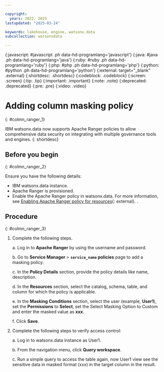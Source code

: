 ```yaml
---

copyright:
  years: 2022, 2025
lastupdated: "2025-03-24"

keywords: lakehouse, engine, watsonx.data
subcollection: watsonxdata

---
```


{:javascript: #javascript .ph data-hd-programlang='javascript'}
{:java: #java .ph data-hd-programlang='java'}
{:ruby: #ruby .ph data-hd-programlang='ruby'}
{:php: #php .ph data-hd-programlang='php'}
{:python: #python .ph data-hd-programlang='python'}
{:external: target="_blank" .external}
{:shortdesc: .shortdesc}
{:codeblock: .codeblock}
{:screen: .screen}
{:tip: .tip}
{:important: .important}
{:note: .note}
{:deprecated: .deprecated}
{:pre: .pre}
{:video: .video}

# Adding column masking policy
{: #colmn_ranger_1}

IBM watsonx.data now supports Apache Ranger policies to allow comprehensive data security on integrating with multiple governance tools and engines.
{: shortdesc}


## Before you begin
{: #colmn_ranger_2}

Ensure you have the following details:

* IBM watsonx.data instance.
* Apache Ranger is provisioned.
* Enable the Apache Ranger policy in watsonx.data. For more information, see [Enabling Apache Ranger policy for resources](/docs/watsonxdata?topic=watsonxdata-ranger_1){: external}. .


## Procedure
{: #colmn_ranger_3}

1. Complete the following steps.


    a. Log in to **Apache Ranger** by using the username and password.

    b. Go to **Service Manager** > **`service_name` policies** page to add a masking policy.

    c. In the **Policy Details** section, provide the policy details like name, description.

    d. In the **Resources** section, select the catalog, schema, table, and column for which the policy is applicable.

    e. In the **Masking Conditions** section, select the user (example, **User1**), set the **Permissions** to **Select**, set the Select Masking Option to Custom and enter the masked value as **xxx**.

    f. Click **Save**.

2. Complete the following steps to verify access control:


    a. Log in to watsonx.data instance as User1.

    b. From the navigation menu, click **Query workspace**.

    c. Run a simple query to access the table again, now User1 view see the sensitive data in masked format (xxx) in the target column in the result.
